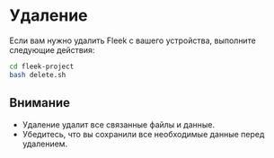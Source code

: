 
# Удаление

Если вам нужно удалить Fleek с вашего устройства, выполните следующие действия:

```bash
cd fleek-project
bash delete.sh
```

## Внимание
- Удаление удалит все связанные файлы и данные.
- Убедитесь, что вы сохранили все необходимые данные перед удалением.
    